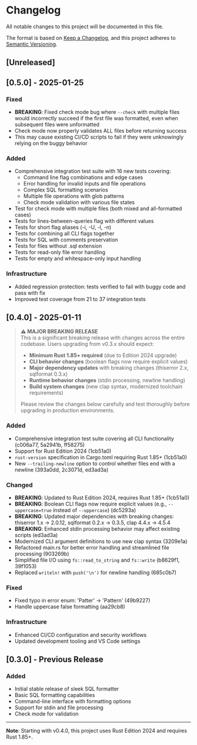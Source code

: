 # Changelog

All notable changes to this project will be documented in this file.

The format is based on [Keep a Changelog](https://keepachangelog.com/en/1.0.0/),
and this project adheres to [Semantic Versioning](https://semver.org/spec/v2.0.0.html).

## [Unreleased]

## [0.5.0] - 2025-01-25

### Fixed

- **BREAKING**: Fixed check mode bug where `--check` with multiple files would incorrectly succeed if the first file was formatted, even when subsequent files were unformatted
- Check mode now properly validates ALL files before returning success
- This may cause existing CI/CD scripts to fail if they were unknowingly relying on the buggy behavior

### Added

- Comprehensive integration test suite with 16 new tests covering:
  - Command line flag combinations and edge cases
  - Error handling for invalid inputs and file operations
  - Complex SQL formatting scenarios
  - Multiple file operations with glob patterns
  - Check mode validation with various file states
- Test for check mode with multiple files (both mixed and all-formatted cases)
- Tests for lines-between-queries flag with different values
- Tests for short flag aliases (-i, -U, -l, -n)
- Tests for combining all CLI flags together
- Tests for SQL with comments preservation
- Tests for files without .sql extension
- Tests for read-only file error handling
- Tests for empty and whitespace-only input handling

### Infrastructure

- Added regression protection: tests verified to fail with buggy code and pass with fix
- Improved test coverage from 21 to 37 integration tests

## [0.4.0] - 2025-01-11

> **⚠️ MAJOR BREAKING RELEASE**  
> This is a significant breaking release with changes across the entire codebase. Users upgrading from v0.3.x should expect:
>
> - **Minimum Rust 1.85+ required** (due to Edition 2024 upgrade)
> - **CLI behavior changes** (boolean flags now require explicit values)
> - **Major dependency updates** with breaking changes (thiserror 2.x, sqlformat 0.3.x)
> - **Runtime behavior changes** (stdin processing, newline handling)
> - **Build system changes** (new clap syntax, modernized toolchain requirements)
>
> Please review the changes below carefully and test thoroughly before upgrading in production environments.

### Added

- Comprehensive integration test suite covering all CLI functionality (c006a77, 5a2941b, ff58275)
- Support for Rust Edition 2024 (1cb51a0)
- `rust-version` specification in Cargo.toml requiring Rust 1.85+ (1cb51a0)
- New `--trailing-newline` option to control whether files end with a newline (393a0dd, 2c3071d, ed3ad3a)

### Changed

- **BREAKING**: Updated to Rust Edition 2024, requires Rust 1.85+ (1cb51a0)
- **BREAKING**: Boolean CLI flags now require explicit values (e.g., `--uppercase=true` instead of `--uppercase`) (dc5293a)
- **BREAKING**: Updated major dependencies with breaking changes: thiserror 1.x → 2.0.12, sqlformat 0.2.x → 0.3.5, clap 4.4.x → 4.5.4
- **BREAKING**: Enhanced stdin processing behavior may affect existing scripts (ed3ad3a)
- Modernized CLI argument definitions to use new clap syntax (3209e1a)
- Refactored main.rs for better error handling and streamlined file processing (903269b)
- Simplified file I/O using `fs::read_to_string` and `fs::write` (b8629f1, 39f1053)
- Replaced `writeln!` with `push('\n')` for newline handling (685c0b7)

### Fixed

- Fixed typo in error enum: 'Patter' → 'Pattern' (49b9227)
- Handle uppercase false formatting (aa29cb8)

### Infrastructure

- Enhanced CI/CD configuration and security workflows
- Updated development tooling and VS Code settings

## [0.3.0] - Previous Release

### Added

- Initial stable release of sleek SQL formatter
- Basic SQL formatting capabilities
- Command-line interface with formatting options
- Support for stdin and file processing
- Check mode for validation

---

**Note**: Starting with v0.4.0, this project uses Rust Edition 2024 and requires Rust 1.85+.
